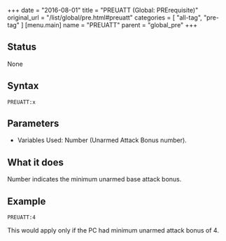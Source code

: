 +++
date = "2016-08-01"
title = "PREUATT (Global: PRErequisite)"
original_url = "/list/global/pre.html#preuatt"
categories = [ "all-tag", "pre-tag" ]
[menu.main]
    name = "PREUATT"
    parent = "global_pre"
+++

## Status

None

## Syntax

`PREUATT:x`

## Parameters

-   Variables Used: Number (Unarmed Attack Bonus number).



What it does
------------

Number indicates the minimum unarmed base attack bonus.

Example
-------

`PREUATT:4`

This would apply only if the PC had minimum unarmed attack bonus of 4.

